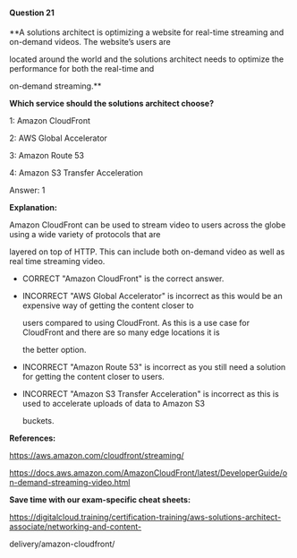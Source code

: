 #### Question  21


**A solutions architect is optimizing a website for real-time streaming and on-demand videos. The website’s users are

located around the world and the solutions architect needs to optimize the performance for both the real-time and

on-demand streaming.**


**Which service should the solutions architect choose?**


1: Amazon CloudFront


2: AWS Global Accelerator


3: Amazon Route 53


4: Amazon S3 Transfer Acceleration


Answer: 1


**Explanation:**


Amazon CloudFront can be used to stream video to users across the globe using a wide variety of protocols that are

layered on top of HTTP. This can include both on-demand video as well as real time streaming video.


- CORRECT "Amazon CloudFront" is the correct answer.


- INCORRECT "AWS Global Accelerator" is incorrect as this would be an expensive way of getting the content closer to

  users compared to using CloudFront. As this is a use case for CloudFront and there are so many edge locations it is

  the better option.


- INCORRECT "Amazon Route 53" is incorrect as you still need a solution for getting the content closer to users.


- INCORRECT "Amazon S3 Transfer Acceleration" is incorrect as this is used to accelerate uploads of data to Amazon S3

  buckets.


**References:**


https://aws.amazon.com/cloudfront/streaming/


https://docs.aws.amazon.com/AmazonCloudFront/latest/DeveloperGuide/on-demand-streaming-video.html


**Save time with our exam-specific cheat sheets:**


https://digitalcloud.training/certification-training/aws-solutions-architect-associate/networking-and-content-

delivery/amazon-cloudfront/

